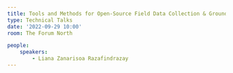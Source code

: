 ```yaml
---
title: Tools and Methods for Open-Source Field Data Collection & Ground Truthing
type: Technical Talks
date: '2022-09-29 10:00'
room: The Forum North

people:
    speakers:
        - Liana Zanarisoa Razafindrazay
---
```

